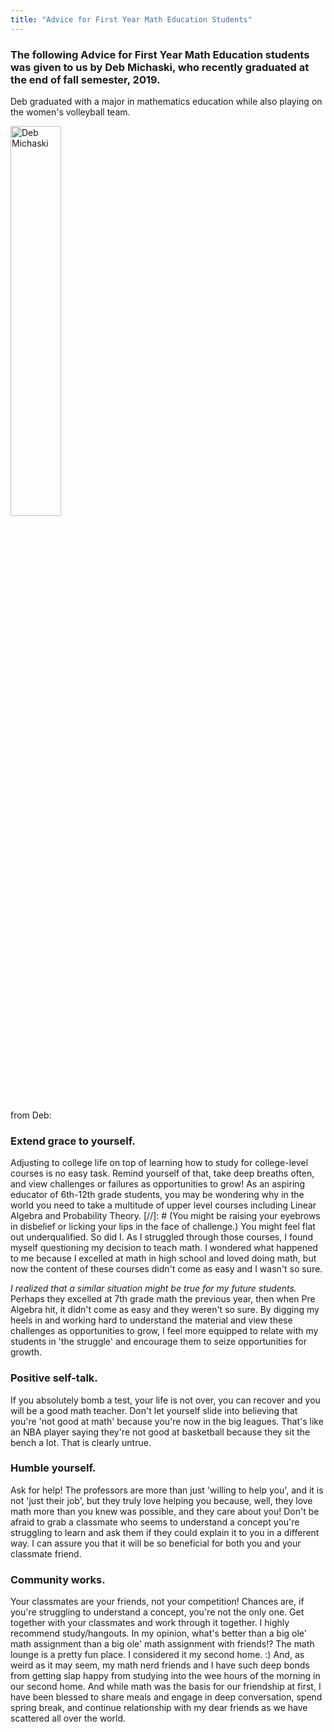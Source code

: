```yaml
---
title: "Advice for First Year Math Education Students"
---
```


### The following Advice for First Year Math Education students was given to us by Deb Michaski, who recently graduated at the end of fall semester, 2019.

Deb graduated with a major in mathematics education while also playing on the women's volleyball team.

<img src="../../../../images/2020-Feb/Deb_Michalski.jfif" alt="Deb Michaski" style="width: 40%;"/>

from Deb:
 
### Extend grace to yourself.
Adjusting to college life on top of learning how to study for college-level courses is no easy task. Remind yourself of that, take deep breaths often, and view challenges or failures as opportunities to grow! As an aspiring educator of 6th-12th grade students, you may be wondering why in the world you need to take a multitude of upper level courses including Linear Algebra and Probability Theory.
[//]: # (You might be raising your eyebrows in disbelief or licking your lips in the face of challenge.)
You might feel flat out underqualified. So did I. As I struggled through those courses, I found myself questioning my decision to teach math. I wondered what happened to me because I excelled at math in high school and loved doing math, but now the content of these courses didn't come as easy and I wasn't so sure.

*I realized that a similar situation might be true for my future students.* Perhaps they excelled at 7th grade math the previous year, then when Pre Algebra hit, it didn't come as easy and they weren't so sure. By digging my heels in and working hard to understand the material and view these challenges as opportunities to grow, I feel more equipped to relate with my students in 'the struggle' and encourage them to seize opportunities for growth. 

### Positive self-talk.
If you absolutely bomb a test, your life is not over, you can recover and you will be a good math teacher. Don't let yourself slide into believing that you're 'not good at math' because you're now in the big leagues. That's like an NBA player saying they're not good at basketball because they sit the bench a lot. That is clearly untrue.
 
### Humble yourself.
Ask for help! The professors are more than just 'willing to help you', and it is not 'just their job', but they truly love helping you because, well, they love math more than you knew was possible, and they care about you! Don't be afraid to grab a classmate who seems to understand a concept you're struggling to learn and ask them if they could explain it to you in a different way. I can assure you that it  will be so beneficial for both you and your classmate friend.

### Community works.
Your classmates are your friends, not your competition! Chances are, if you're struggling to understand a concept, you're not the only one. Get together with your classmates and work through it together. I highly recommend study/hangouts. In my opinion, what's better than a big ole' math assignment than a big ole' math assignment with friends!? The math lounge is a pretty fun place. I considered it my second home. :) And, as weird as it may seem, my math nerd friends and I have such deep bonds from getting slap happy from studying into the wee hours of the morning in our second home. And while math was the basis for our friendship at first, I have been blessed to share meals and engage in deep conversation, spend spring break, and continue relationship with my dear friends as we have scattered all over the world.
